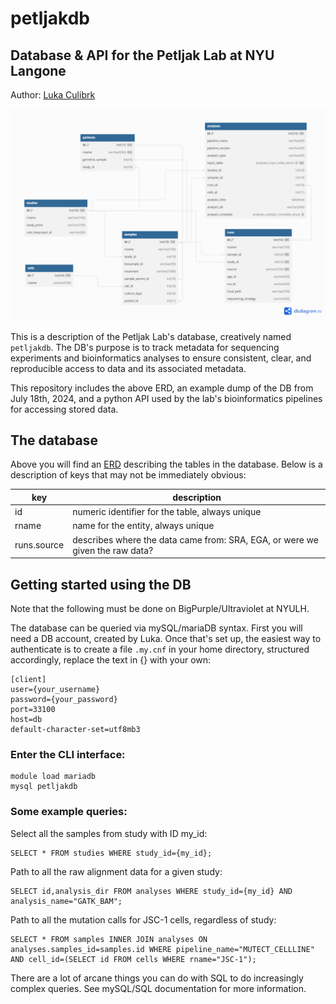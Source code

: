 # petljakdb
## Database & API for the Petljak Lab at NYU Langone
Author: [Luka Culibrk](github.com/lculibrk)

![ERD](ERD.png)

This is a description of the Petljak Lab's database, creatively named `petljakdb`. The DB's purpose is to track metadata for sequencing experiments and bioinformatics analyses to ensure consistent, clear, and reproducible access to data and its associated metadata.

This repository includes the above ERD, an example dump of the DB from July 18th, 2024, and a python API used by the lab's bioinformatics pipelines for accessing stored data. 

## The database

Above you will find an [ERD](https://en.wikipedia.org/wiki/Entity%E2%80%93relationship_model) describing the tables in the database. Below is a description of keys that may not be immediately obvious:

| key | description |
|-|-|
| id | numeric identifier for the table, always unique |
| rname | name for the entity, always unique |
| runs.source | describes where the data came from: SRA, EGA, or were we given the raw data? |

## Getting started using the DB

Note that the following must be done on BigPurple/Ultraviolet at NYULH. 

The database can be queried via mySQL/mariaDB syntax. First you will need a DB account, created by Luka. Once that's set up, the easiest way to authenticate is to create a file `.my.cnf` in your home directory, structured accordingly, replace the text in {} with your own:

```
[client]
user={your_username}
password={your_password}
port=33100
host=db
default-character-set=utf8mb3
```

### Enter the CLI interface:
```
module load mariadb
mysql petljakdb
```

### Some example queries:
Select all the samples from study with ID my_id:

```
SELECT * FROM studies WHERE study_id={my_id};
```

Path to all the raw alignment data for a given study:
```
SELECT id,analysis_dir FROM analyses WHERE study_id={my_id} AND analysis_name="GATK_BAM";
```

Path to all the mutation calls for JSC-1 cells, regardless of study:

```
SELECT * FROM samples INNER JOIN analyses ON analyses.samples_id=samples.id WHERE pipeline_name="MUTECT_CELLLINE" AND cell_id=(SELECT id FROM cells WHERE rname="JSC-1");
```

There are a lot of arcane things you can do with SQL to do increasingly complex queries. See mySQL/SQL documentation for more information.


